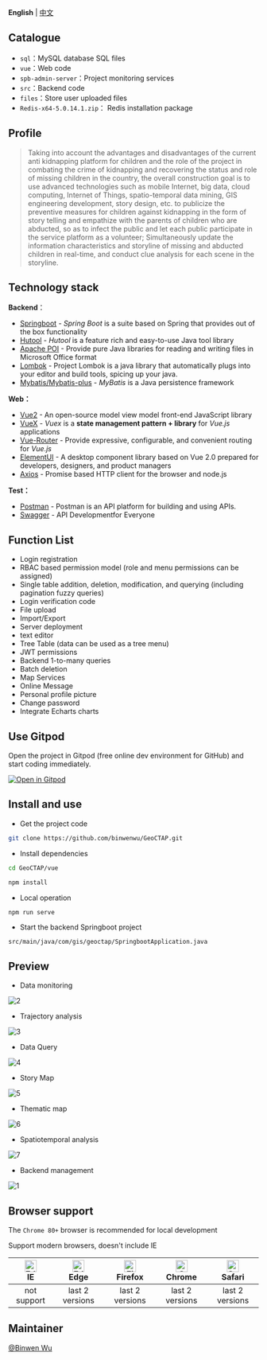 **English** | [中文](./README.zh-CN.md)

## Catalogue

- `sql`：MySQL database SQL files
- `vue`：Web code
- `spb-admin-server`：Project monitoring services
- `src`：Backend code
- `files`：Store user uploaded files
- `Redis-x64-5.0.14.1.zip`： Redis installation package


## Profile
> Taking into account the advantages and disadvantages of the current anti kidnapping platform for children and the role of the project in combating the crime of kidnapping and recovering the status and role of missing children in the country, the overall construction goal is to use advanced technologies such as mobile Internet, big data, cloud computing, Internet of Things, spatio-temporal data mining, GIS engineering development, story design, etc. to publicize the preventive measures for children against kidnapping in the form of story telling and empathize with the parents of children who are abducted, so as to infect the public and let each public participate in the service platform as a volunteer; Simultaneously update the information characteristics and storyline of missing and abducted children in real-time, and conduct clue analysis for each scene in the storyline.

## Technology stack

**Backend**：

- [Springboot](https://spring.io/projects/spring-boot) - *Spring Boot* is a suite based on Spring that provides out of the box functionality
- [Hutool](https://hutool.cn/) - *Hutool* is a feature rich and easy-to-use Java tool library
- [Apache POI](https://poi.apache.org/) - Provide pure Java libraries for reading and writing files in Microsoft Office format
- [Lombok](https://projectlombok.org/) - Project Lombok is a java library that automatically plugs into your editor and build tools, spicing up your java.
- [Mybatis/Mybatis-plus](https://mybatis.org/mybatis-3/) - *MyBatis* is a Java persistence framework

**Web：**

- [Vue2](https://v2.vuejs.org/) - An open-source model view model front-end JavaScript library
- [VueX](https://vuex.vuejs.org/) - *Vuex* is a **state management pattern + library** for *Vue.js* applications
- [Vue-Router](https://router.vuejs.org/zh/) - Provide expressive, configurable, and convenient routing for *Vue.js*
- [ElementUI](https://element.eleme.io/#/zh-CN) - A desktop component library based on Vue 2.0 prepared for developers, designers, and product managers
- [Axios](https://github.com/axios/axios) - Promise based HTTP client for the browser and node.js

**Test：**

- [Postman](https://www.postman.com/) - Postman is an API platform for building and using APIs.
- [Swagger](https://swagger.io/) - API Developmentfor Everyone

## Function List

- Login registration
- RBAC based permission model (role and menu permissions can be assigned)
- Single table addition, deletion, modification, and querying (including pagination fuzzy queries)
- Login verification code
- File upload
- Import/Export
- Server deployment
- text editor
- Tree Table (data can be used as a tree menu)
- JWT permissions
- Backend 1-to-many queries
- Batch deletion
- Map Services
- Online Message 
- Personal profile picture
- Change password
- Integrate Echarts charts

## Use Gitpod

Open the project in Gitpod (free online dev environment for GitHub) and start coding immediately.

[![Open in Gitpod](https://gitpod.io/button/open-in-gitpod.svg)](https://gitpod.io/#https://github.com/anncwb/vue-vben-admin)


## Install and use

- Get the project code

```bash
git clone https://github.com/binwenwu/GeoCTAP.git
```

- Install dependencies

```bash
cd GeoCTAP/vue

npm install
```

- Local operation

```bash
npm run serve
```

- Start the backend Springboot project

```TEXT
src/main/java/com/gis/geoctap/SpringbootApplication.java
```

## Preview

- Data monitoring

![2](https://cdn.jsdelivr.net/gh/binwenwu/picgo_demo/img/2.png)

- Trajectory analysis

![3](https://cdn.jsdelivr.net/gh/binwenwu/picgo_demo/img/3.png)

- Data Query

![4](https://cdn.jsdelivr.net/gh/binwenwu/picgo_demo/img/4.png)

- Story Map

![5](https://cdn.jsdelivr.net/gh/binwenwu/picgo_demo/img/5.png)

- Thematic map

![6](https://cdn.jsdelivr.net/gh/binwenwu/picgo_demo/img/6.png)

- Spatiotemporal analysis

![7](https://cdn.jsdelivr.net/gh/binwenwu/picgo_demo/img/7.png)

- Backend management

![1](https://cdn.jsdelivr.net/gh/binwenwu/picgo_demo/img/1.png)

## Browser support

The `Chrome 80+` browser is recommended for local development

Support modern browsers, doesn't include IE

| [<img src="https://raw.githubusercontent.com/alrra/browser-logos/master/src/edge/edge_48x48.png" alt=" Edge" width="24px" height="24px" />](http://godban.github.io/browsers-support-badges/)</br>IE | [<img src="https://raw.githubusercontent.com/alrra/browser-logos/master/src/edge/edge_48x48.png" alt=" Edge" width="24px" height="24px" />](http://godban.github.io/browsers-support-badges/)</br>Edge | [<img src="https://raw.githubusercontent.com/alrra/browser-logos/master/src/firefox/firefox_48x48.png" alt="Firefox" width="24px" height="24px" />](http://godban.github.io/browsers-support-badges/)</br>Firefox | [<img src="https://raw.githubusercontent.com/alrra/browser-logos/master/src/chrome/chrome_48x48.png" alt="Chrome" width="24px" height="24px" />](http://godban.github.io/browsers-support-badges/)</br>Chrome | [<img src="https://raw.githubusercontent.com/alrra/browser-logos/master/src/safari/safari_48x48.png" alt="Safari" width="24px" height="24px" />](http://godban.github.io/browsers-support-badges/)</br>Safari |
| :----------------------------------------------------------: | :----------------------------------------------------------: | :----------------------------------------------------------: | :----------------------------------------------------------: | :----------------------------------------------------------: |
|                         not support                          |                       last 2 versions                        |                       last 2 versions                        |                       last 2 versions                        |                       last 2 versions                        |

## Maintainer

[@Binwen Wu](https://github.com/binwenwu)
